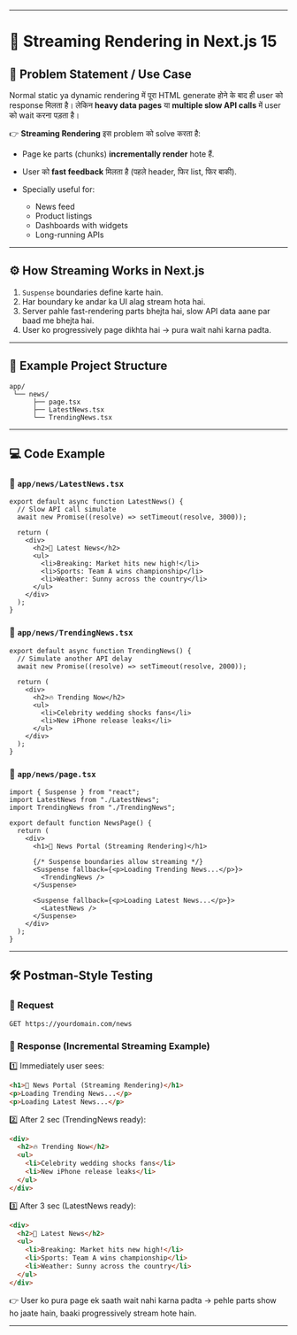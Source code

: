 
---

# 🔵 Streaming Rendering in Next.js 15

## 📌 Problem Statement / Use Case

Normal static ya dynamic rendering में पूरा HTML generate होने के बाद ही user को response मिलता है।
लेकिन **heavy data pages** या **multiple slow API calls** में user को wait करना पड़ता है।

👉 **Streaming Rendering** इस problem को solve करता है:

* Page ke parts (chunks) **incrementally render** hote हैं.
* User को **fast feedback** मिलता है (पहले header, फिर list, फिर बाकी).
* Specially useful for:

  * News feed
  * Product listings
  * Dashboards with widgets
  * Long-running APIs

---

## ⚙️ How Streaming Works in Next.js

1. `Suspense` boundaries define karte hain.
2. Har boundary ke andar ka UI alag stream hota hai.
3. Server pahle fast-rendering parts bhejta hai, slow API data aane par baad me bhejta hai.
4. User ko progressively page dikhta hai → pura wait nahi karna padta.

---

## 📂 Example Project Structure

```
app/
 └── news/
      ├── page.tsx
      ├── LatestNews.tsx
      └── TrendingNews.tsx
```

---

## 💻 Code Example

### 🔹 `app/news/LatestNews.tsx`

```tsx
export default async function LatestNews() {
  // Slow API call simulate
  await new Promise((resolve) => setTimeout(resolve, 3000));

  return (
    <div>
      <h2>📰 Latest News</h2>
      <ul>
        <li>Breaking: Market hits new high!</li>
        <li>Sports: Team A wins championship</li>
        <li>Weather: Sunny across the country</li>
      </ul>
    </div>
  );
}
```

### 🔹 `app/news/TrendingNews.tsx`

```tsx
export default async function TrendingNews() {
  // Simulate another API delay
  await new Promise((resolve) => setTimeout(resolve, 2000));

  return (
    <div>
      <h2>🔥 Trending Now</h2>
      <ul>
        <li>Celebrity wedding shocks fans</li>
        <li>New iPhone release leaks</li>
      </ul>
    </div>
  );
}
```

### 🔹 `app/news/page.tsx`

```tsx
import { Suspense } from "react";
import LatestNews from "./LatestNews";
import TrendingNews from "./TrendingNews";

export default function NewsPage() {
  return (
    <div>
      <h1>📰 News Portal (Streaming Rendering)</h1>

      {/* Suspense boundaries allow streaming */}
      <Suspense fallback={<p>Loading Trending News...</p>}>
        <TrendingNews />
      </Suspense>

      <Suspense fallback={<p>Loading Latest News...</p>}>
        <LatestNews />
      </Suspense>
    </div>
  );
}
```

---

## 🛠️ Postman-Style Testing

### 🔹 Request

```http
GET https://yourdomain.com/news
```

### 🔹 Response (Incremental Streaming Example)

1️⃣ Immediately user sees:

```html
<h1>📰 News Portal (Streaming Rendering)</h1>
<p>Loading Trending News...</p>
<p>Loading Latest News...</p>
```

2️⃣ After 2 sec (TrendingNews ready):

```html
<div>
  <h2>🔥 Trending Now</h2>
  <ul>
    <li>Celebrity wedding shocks fans</li>
    <li>New iPhone release leaks</li>
  </ul>
</div>
```

3️⃣ After 3 sec (LatestNews ready):

```html
<div>
  <h2>📰 Latest News</h2>
  <ul>
    <li>Breaking: Market hits new high!</li>
    <li>Sports: Team A wins championship</li>
    <li>Weather: Sunny across the country</li>
  </ul>
</div>
```

👉 User ko pura page ek saath wait nahi karna padta → pehle parts show ho jaate hain, baaki progressively stream hote hain.

---

